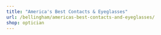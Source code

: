 ```yaml
---
title: "America's Best Contacts & Eyeglasses"
url: /bellingham/americas-best-contacts-and-eyeglasses/
shop: optician
---
```

